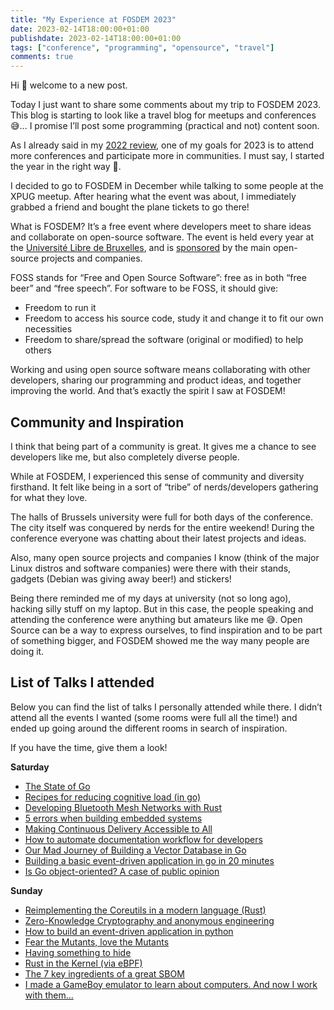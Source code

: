 ```yaml
---
title: "My Experience at FOSDEM 2023"
date: 2023-02-14T18:00:00+01:00
publishdate: 2023-02-14T18:00:00+01:00
tags: ["conference", "programming", "opensource", "travel"]
comments: true
---
```


Hi 👋 welcome to a new post.

Today I just want to share some comments about my trip to FOSDEM 2023. This blog is starting to look like a travel blog for meetups and conferences 😅… I promise I’ll post some programming (practical and not) content soon.

As I already said in my [2022 review](https://marcobacis.com/blog/2022-a-review/), one of my goals for 2023 is to attend more conferences and participate more in communities. I must say, I started the year in the right way 🤩.

I decided to go to FOSDEM in December while talking to some people at the XPUG meetup. After hearing what the event was about, I immediately grabbed a friend and bought the plane tickets to go there!

What is FOSDEM? It’s a free event where developers meet to share ideas and collaborate on open-source software. The event is held every year at the [Université Libre de Bruxelles](https://www.ulb.be/en), and is [sponsored](https://fosdem.org/2023/about/sponsors/) by the main open-source projects and companies.

FOSS stands for “Free and Open Source Software”: free as in both “free beer” and “free speech”. For software to be FOSS, it should give:

- Freedom to run it
- Freedom to access his source code, study it and change it to fit our own necessities
- Freedom to share/spread the software (original or modified) to help others

Working and using open source software means collaborating with other developers, sharing our programming and product ideas, and together improving the world. And that’s exactly the spirit I saw at FOSDEM!

## Community and Inspiration

I think that being part of a community is great. It gives me a chance to see developers like me, but also completely diverse people.

While at FOSDEM, I experienced this sense of community and diversity firsthand. It felt like being in a sort of “tribe” of nerds/developers gathering for what they love.

The halls of Brussels university were full for both days of the conference. The city itself was conquered by nerds for the entire weekend! During the conference everyone was chatting about their latest projects and ideas.

Also, many open source projects and companies I know (think of the major Linux distros and software companies) were there with their stands, gadgets (Debian was giving away beer!) and stickers!

Being there reminded me of my days at university (not so long ago), hacking silly stuff on my laptop. But in this case, the people speaking and attending the conference were anything but amateurs like me 😅. Open Source can be a way to express ourselves,  to find inspiration and to be part of something bigger, and FOSDEM showed me the way many people are doing it.

## List of Talks I attended

Below you can find the list of talks I personally attended while there. I didn’t attend all the events I wanted (some rooms were full all the time!) and ended up going around the different rooms in search of inspiration.

If you have the time, give them a look! 

**Saturday**

- [The State of Go](https://fosdem.org/2023/schedule/event/gostateofgo/)
- [Recipes for reducing cognitive load (in go)](https://fosdem.org/2023/schedule/event/goreducecognitive/)
- [Developing Bluetooth Mesh Networks with Rust](https://fosdem.org/2023/schedule/event/bt_mesh_rust/)
- [5 errors when building embedded systems](https://fosdem.org/2023/schedule/event/5_errors_when_building/)
- [Making Continuous Delivery Accessible to All](https://fosdem.org/2023/schedule/event/making_continuous_delivery_accessible_to_all/)
- [How to automate documentation workflow for developers](https://fosdem.org/2023/schedule/event/how_to_automate_documentation_workflow_for_developers/)
- [Our Mad Journey of Building a Vector Database in Go](https://fosdem.org/2023/schedule/event/gobuildingdatabase/)
- [Building a basic event-driven application in go in 20 minutes](https://fosdem.org/2023/schedule/event/gowatermill/)
- [Is Go object-oriented? A case of public opinion](https://fosdem.org/2023/schedule/event/goisoo/)

**Sunday**

- [Reimplementing the Coreutils in a modern language (Rust)](https://fosdem.org/2023/schedule/event/rust_coreutils/)
- [Zero-Knowledge Cryptography and anonymous engineering](https://fosdem.org/2023/schedule/event/zero_knowledge_crypto/)
- [How to build an event-driven application in python](https://fosdem.org/2023/schedule/event/python_build_event_driven_application/)
- [Fear the Mutants, love the Mutants](https://fosdem.org/2023/schedule/event/mutation_testing/)
- [Having something to hide](https://fosdem.org/2023/schedule/event/sth_to_hide/)
- [Rust in the Kernel (via eBPF)](https://fosdem.org/2023/schedule/event/rust_ebpf/)
- [The 7 key ingredients of a great SBOM](https://fosdem.org/2023/schedule/event/sbom_key_ingredients/)
- [I made a GameBoy emulator to learn about computers. And now I work with them…](https://fosdem.org/2023/schedule/event/gb_arm/)